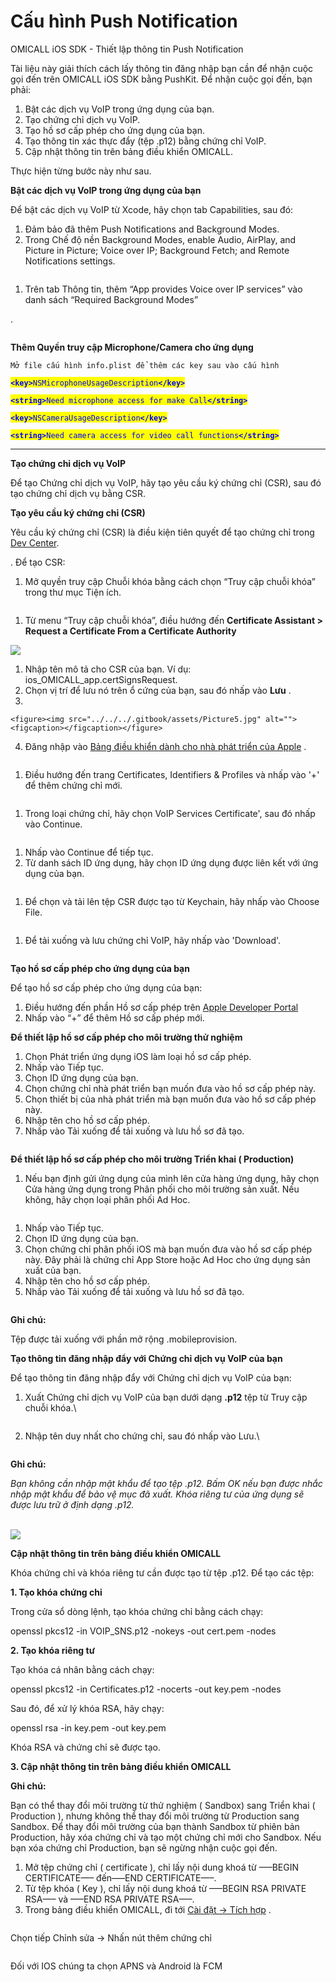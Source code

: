 # Cấu hình Push Notification

OMICALL iOS SDK - Thiết lập thông tin Push Notification

Tài liệu này giải thích cách lấy thông tin đăng nhập bạn cần để nhận cuộc gọi đến trên OMICALL iOS SDK bằng PushKit. Để nhận cuộc gọi đến, bạn phải:

1. Bật các dịch vụ VoIP trong ứng dụng của bạn.
2. Tạo chứng chỉ dịch vụ VoIP.
3. Tạo hồ sơ cấp phép cho ứng dụng của bạn.
4. Tạo thông tin xác thực đẩy (tệp .p12) bằng chứng chỉ VoIP.
5. Cập nhật thông tin trên bảng điều khiển OMICALL.

Thực hiện từng bước này như sau.

**Bật các dịch vụ VoIP trong ứng dụng của bạn**

Để bật các dịch vụ VoIP từ Xcode, hãy chọn tab Capabilities, sau đó:

1. Đảm bảo đã thêm Push Notifications and Background Modes.
2. Trong Chế độ nền Background Modes, enable Audio, AirPlay, and Picture in Picture; Voice over IP; Background Fetch; and Remote Notifications settings.

<figure><img src="../../../.gitbook/assets/Picture1.jpg" alt=""><figcaption></figcaption></figure>

1. Trên tab Thông tin, thêm “App provides Voice over IP services” vào danh sách “Required Background Modes”

.

<figure><img src="../../../.gitbook/assets/Picture2 (1).jpg" alt=""><figcaption></figcaption></figure>

**Thêm Quyền truy cập Microphone/Camera cho ứng dụng**&#x20;

`Mở file cấu hình info.plist để thêm các key sau vào cấu hình`

<mark style="color:blue;">**`<key>`**</mark><mark style="color:blue;">`NSMicrophoneUsageDescription`</mark><mark style="color:blue;">**`</key>`**</mark>

<mark style="color:blue;">**`<string>`**</mark><mark style="color:blue;">`Need microphone access for make Call`</mark><mark style="color:blue;">**`</string>`**</mark>

<mark style="color:blue;">**`<key>`**</mark><mark style="color:blue;">`NSCameraUsageDescription`</mark><mark style="color:blue;">**`</key>`**</mark>

<mark style="color:blue;">**`<string>`**</mark><mark style="color:blue;">`Need camera access for video call functions`</mark><mark style="color:blue;">**`</string>`**</mark>

****

**Tạo chứng chỉ dịch vụ VoIP**

Để tạo Chứng chỉ dịch vụ VoIP, hãy tạo yêu cầu ký chứng chỉ (CSR), sau đó tạo chứng chỉ dịch vụ bằng CSR.

**Tạo yêu cầu ký chứng chỉ (CSR)**

Yêu cầu ký chứng chỉ (CSR) là điều kiện tiên quyết để tạo chứng chỉ trong [Dev Center](https://developer.apple.com/membercenter).

&#x20;. Để tạo CSR:

1. Mở quyền truy cập Chuỗi khóa bằng cách chọn “Truy cập chuỗi khóa” trong thư mục Tiện ích.

<figure><img src="../../../.gitbook/assets/Picture3.jpg" alt=""><figcaption></figcaption></figure>

1. Từ menu “Truy cập chuỗi khóa”, điều hướng đến **Certificate Assistant > Request a Certificate From a Certificate Authority**

![](../../../.gitbook/assets/Picture4.jpg)

1. Nhập tên mô tả cho CSR của bạn. Ví dụ: ios\_OMICALL\_app.certSignsRequest.
2. Chọn vị trí để lưu nó trên ổ cứng của bạn, sau đó nhấp vào **Lưu** .
3.

    <figure><img src="../../../.gitbook/assets/Picture5.jpg" alt=""><figcaption></figcaption></figure>
4. Đăng nhập vào [Bảng điều khiển dành cho nhà phát triển của Apple](https://developer.apple.com/) .&#x20;

&#x20;

<figure><img src="../../../.gitbook/assets/Picture6 (1).png" alt=""><figcaption></figcaption></figure>

1. Điều hướng đến trang Certificates, Identifiers & Profiles và nhấp vào '+' để thêm chứng chỉ mới.

<figure><img src="../../../.gitbook/assets/Picture7.jpg" alt=""><figcaption></figcaption></figure>

1. Trong loại chứng chỉ, hãy chọn VoIP Services Certificate', sau đó nhấp vào Continue.

<figure><img src="../../../.gitbook/assets/Picture8.jpg" alt=""><figcaption></figcaption></figure>

1. Nhấp vào Continue để tiếp tục.
2. Từ danh sách ID ứng dụng, hãy chọn ID ứng dụng được liên kết với ứng dụng của bạn.

<figure><img src="../../../.gitbook/assets/Picture9.jpg" alt=""><figcaption></figcaption></figure>

1. Để chọn và tải lên tệp CSR được tạo từ Keychain, hãy nhấp vào Choose File.

<figure><img src="../../../.gitbook/assets/Picture10.jpg" alt=""><figcaption></figcaption></figure>

1. Để tải xuống và lưu chứng chỉ VoIP, hãy nhấp vào 'Download'.

<figure><img src="../../../.gitbook/assets/Picture11.jpg" alt=""><figcaption></figcaption></figure>

**Tạo hồ sơ cấp phép cho ứng dụng của bạn**

Để tạo hồ sơ cấp phép cho ứng dụng của bạn:

1. Điều hướng đến phần Hồ sơ cấp phép trên [Apple Developer Portal](https://developer.apple.com/account/ios/profile/)
2. Nhấp vào “+” để thêm Hồ sơ cấp phép mới.

**Để thiết lập hồ sơ cấp phép cho môi trường thử nghiệm**

1. Chọn Phát triển ứng dụng iOS làm loại hồ sơ cấp phép.
2. Nhấp vào Tiếp tục.
3. Chọn ID ứng dụng của bạn.
4. Chọn chứng chỉ nhà phát triển bạn muốn đưa vào hồ sơ cấp phép này.
5. Chọn thiết bị của nhà phát triển mà bạn muốn đưa vào hồ sơ cấp phép này.
6. Nhập tên cho hồ sơ cấp phép.
7. Nhấp vào Tải xuống để tải xuống và lưu hồ sơ đã tạo.

<figure><img src="../../../.gitbook/assets/Picture12.jpg" alt=""><figcaption></figcaption></figure>

**Để thiết lập hồ sơ cấp phép cho môi trường Triển khai ( Production)**

1. Nếu bạn định gửi ứng dụng của mình lên cửa hàng ứng dụng, hãy chọn Cửa hàng ứng dụng trong Phân phối cho môi trường sản xuất. Nếu không, hãy chọn loại phân phối Ad Hoc.

<figure><img src="../../../.gitbook/assets/Picture13.jpg" alt=""><figcaption></figcaption></figure>

1. Nhấp vào Tiếp tục.
2. Chọn ID ứng dụng của bạn.
3. Chọn chứng chỉ phân phối iOS mà bạn muốn đưa vào hồ sơ cấp phép này. Đây phải là chứng chỉ App Store hoặc Ad Hoc cho ứng dụng sản xuất của bạn.
4. Nhập tên cho hồ sơ cấp phép.
5. Nhấp vào Tải xuống để tải xuống và lưu hồ sơ đã tạo.

<figure><img src="../../../.gitbook/assets/Picture14.jpg" alt=""><figcaption></figcaption></figure>

**Ghi chú:**

Tệp được tải xuống với phần mở rộng .mobileprovision.

**Tạo thông tin đăng nhập đẩy với Chứng chỉ dịch vụ VoIP của bạn**

Để tạo thông tin đăng nhập đẩy với Chứng chỉ dịch vụ VoIP của bạn:

1.  Xuất Chứng chỉ dịch vụ VoIP của bạn dưới dạng **.p12** tệp từ Truy cập chuỗi khóa.\


    <figure><img src="../../../.gitbook/assets/Picture15.jpg" alt=""><figcaption></figcaption></figure>
2.  Nhập tên duy nhất cho chứng chỉ, sau đó nhấp vào Lưu.\


    <figure><img src="../../../.gitbook/assets/Picture16.jpg" alt=""><figcaption></figcaption></figure>

**Ghi chú:**

_Bạn không cần nhập mật khẩu để tạo tệp .p12. Bấm OK nếu bạn được nhắc nhập mật khẩu để bảo vệ mục đã xuất. Khóa riêng tư của ứng dụng sẽ được lưu trữ ở định dạng .p12._

\
![](../../../.gitbook/assets/Picture17.png)

**Cập nhật thông tin trên bảng điều khiển OMICALL**

Khóa chứng chỉ và khóa riêng tư cần được tạo từ tệp .p12. Để tạo các tệp:

**1. Tạo khóa chứng chỉ**

Trong cửa sổ dòng lệnh, tạo khóa chứng chỉ bằng cách chạy:

openssl pkcs12 -in VOIP\_SNS.p12 -nokeys -out cert.pem -nodes

**2. Tạo khóa riêng tư**

Tạo khóa cá nhân bằng cách chạy:

openssl pkcs12 -in Certificates.p12 -nocerts -out key.pem -nodes

Sau đó, để xử lý khóa RSA, hãy chạy:

openssl rsa -in key.pem -out key.pem

Khóa RSA và chứng chỉ sẽ được tạo.

**3. Cập nhật thông tin trên bảng điều khiển OMICALL**

**Ghi chú:**

Bạn có thể thay đổi môi trường từ thử nghiệm ( Sandbox) sang Triển khai ( Production ), nhưng không thể thay đổi môi trường từ Production sang Sandbox. Để thay đổi môi trường của bạn thành Sandbox từ phiên bản Production, hãy xóa chứng chỉ và tạo một chứng chỉ mới cho Sandbox. Nếu bạn xóa chứng chỉ Production, bạn sẽ ngừng nhận cuộc gọi đến.

1. Mở tệp chứng chỉ ( certificate ), chỉ lấy nội dung khoá từ —–BEGIN CERTIFICATE—– đến—–END CERTIFICATE—–.
2. Từ tệp khóa ( Key ), chỉ lấy nội dung khoá từ —–BEGIN RSA PRIVATE RSA—– và —–END RSA PRIVATE RSA—–.
3. Trong bảng điều khiển OMICALL, đi tới [Cài đặt -> Tích hợp](https://ocp52033.omicrm.vn/config/company/integrated/api) .&#x20;

&#x20;

<figure><img src="../../../.gitbook/assets/Picture18.png" alt=""><figcaption></figcaption></figure>

Chọn tiếp Chỉnh sửa -> Nhấn nút thêm chứng chỉ

<figure><img src="../../../.gitbook/assets/image (2).png" alt=""><figcaption></figcaption></figure>

Đối với IOS chúng ta chọn APNS và Android là FCM

&#x20;
